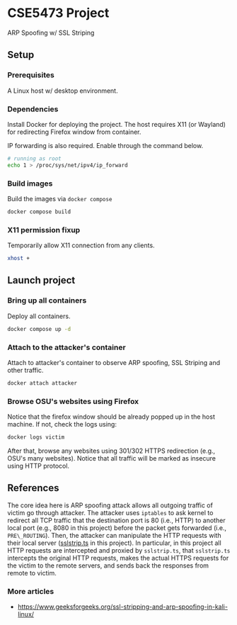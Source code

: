 # CSE5473 Project

ARP Spoofing w/ SSL Striping

## Setup

### Prerequisites

A Linux host w/ desktop environment.

### Dependencies

Install Docker for deploying the project.
The host requires X11 (or Wayland) for redirecting Firefox window from container.

IP forwarding is also required. Enable through the command below.

```bash
# running as root
echo 1 > /proc/sys/net/ipv4/ip_forward
```

### Build images

Build the images via `docker compose`

```bash
docker compose build
```

### X11 permission fixup

Temporarily allow X11 connection from any clients.

```bash
xhost +
```

## Launch project

### Bring up all containers

Deploy all containers.

```bash
docker compose up -d
```

### Attach to the attacker's container

Attach to attacker's container to observe ARP spoofing, SSL Striping and other traffic.

```bash
docker attach attacker
```

### Browse OSU's websites using Firefox

Notice that the firefox window should be already popped up in the host machine.
If not, check the logs using:

```bash
docker logs victim
```

After that, browse any websites using 301/302 HTTPS redirection (e.g., OSU's many websites).
Notice that all traffic will be marked as insecure using HTTP protocol.

## References

The core idea here is ARP spoofing attack allows all outgoing traffic of victim go through attacker.
The attacker uses `iptables` to ask kernel to redirect all TCP traffic that the destination port is 80 (i.e., HTTP) to another local port (e.g., 8080 in this project) before the packet gets forwarded (i.e., `PRE\_ROUTING`).
Then, the attacker can manipulate the HTTP requests with their local server ([sslstrip.ts](attacker/sslstrip.ts) in this project).
In particular, in this project all HTTP requests are intercepted and proxied by `sslstrip.ts`, that `sslstrip.ts` intercepts the original HTTP requests, makes the actual HTTPS requests for the victim to the remote servers, and sends back the responses from remote to victim.

### More articles

* https://www.geeksforgeeks.org/ssl-stripping-and-arp-spoofing-in-kali-linux/


